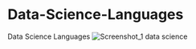# Data-Science-Languages
Data Science Languages
![Screenshot_1 data science](https://github.com/electronico9436/Data-Science-Languages/assets/79519100/aefd1ee5-b2a5-47f8-b46f-eccdbb3f3d95)
